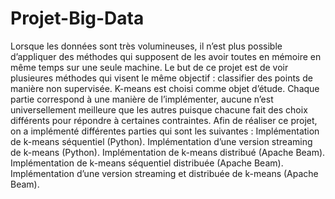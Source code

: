 # Projet-Big-Data

Lorsque les données sont très volumineuses, il n’est plus possible d’appliquer des méthodes qui supposent de les avoir toutes en mémoire en même temps sur une seule machine.
Le but de ce projet est de voir plusieures méthodes qui visent le même objectif : classifier des points de manière non supervisée. K-means est choisi comme objet d’étude. Chaque partie correspond à une manière de l’implémenter, aucune n’est universellement meilleure que les autres puisque chacune fait des choix différents pour répondre à certaines contraintes.
Afin de réaliser ce projet, on a implémenté différentes parties qui sont les suivantes :
Implémentation de k-means séquentiel (Python).
Implémentation d’une version streaming de k-means (Python).
Implémentation de k-means distribué (Apache Beam).
Implémentation de k-means séquentiel distribuée (Apache Beam).
Implémentation d’une version streaming et distribuée de k-means (Apache Beam).
